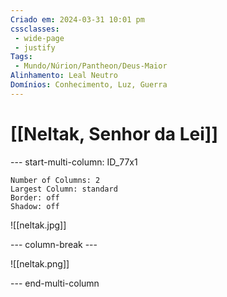 ```yaml
---
Criado em: 2024-03-31 10:01 pm
cssclasses:
 - wide-page
 - justify
Tags:
 - Mundo/Núrion/Pantheon/Deus-Maior
Alinhamento: Leal Neutro
Domínios: Conhecimento, Luz, Guerra
---
```


# [[Neltak, Senhor da Lei]]


--- start-multi-column: ID_77x1
```column-settings
Number of Columns: 2
Largest Column: standard
Border: off
Shadow: off
```

![[neltak.jpg]]

--- column-break ---

![[neltak.png]]

--- end-multi-column

